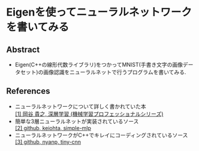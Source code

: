 # Eigenを使ってニューラルネットワークを書いてみる

## Abstract
* Eigen(C++の線形代数ライブラリ)をつかってMNIST(手書き文字の画像データセット)の画像認識をニューラルネットで行うプログラムを書いてみる.  

## References
* ニューラルネットワークについて詳しく書かれていた本  
<a href="https://www.amazon.co.jp/%E6%B7%B1%E5%B1%A4%E5%AD%A6%E7%BF%92-%E6%A9%9F%E6%A2%B0%E5%AD%A6%E7%BF%92%E3%83%97%E3%83%AD%E3%83%95%E3%82%A7%E3%83%83%E3%82%B7%E3%83%A7%E3%83%8A%E3%83%AB%E3%82%B7%E3%83%AA%E3%83%BC%E3%82%BA-%E5%B2%A1%E8%B0%B7-%E8%B2%B4%E4%B9%8B/dp/4061529021">[1] 岡谷 貴之, 深層学習 (機械学習プロフェッショナルシリーズ)</a>
* 簡単な3層ニューラルネットが実装されているソース  
<a href="https://github.com/keiohta/simple-mlp">[2] github, keiohta, simple-mlp</a>
* ニューラルネットワークがC++でキレイにコーディングされているソース  
<a href="https://github.com/nyanp/tiny-cnn">[3] github, nyanp, tiny-cnn</a>